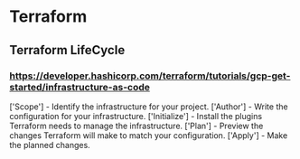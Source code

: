 # Terraform

## Terraform LifeCycle
### https://developer.hashicorp.com/terraform/tutorials/gcp-get-started/infrastructure-as-code
['Scope'] - Identify the infrastructure for your project.
['Author'] - Write the configuration for your infrastructure.
['Initialize'] - Install the plugins Terraform needs to manage the infrastructure.
['Plan'] - Preview the changes Terraform will make to match your configuration.
['Apply'] - Make the planned changes.

